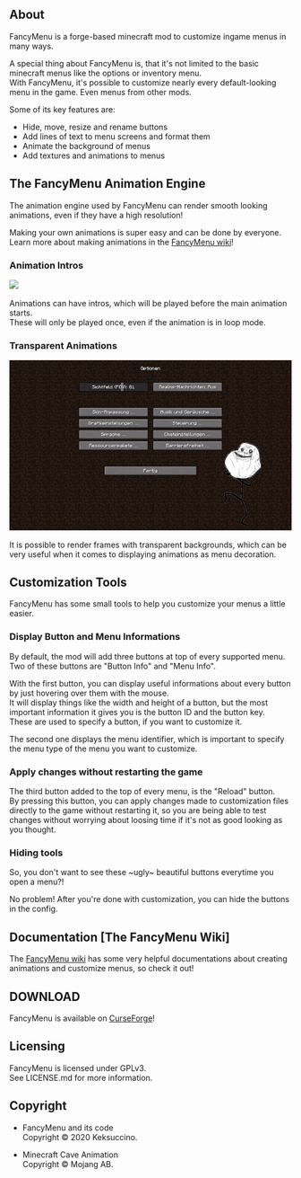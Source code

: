 ## About

FancyMenu is a forge-based minecraft mod to customize ingame menus in many ways.

A special thing about FancyMenu is, that it's not limited to the basic minecraft menus like the options or inventory menu.<br>
With FancyMenu, it's possible to customize nearly every default-looking menu in the game. Even menus from other mods.

Some of its key features are:<br>
- Hide, move, resize and rename buttons<br>
- Add lines of text to menu screens and format them<br>
- Animate the background of menus<br>
- Add textures and animations to menus<br>

## The FancyMenu Animation Engine

The animation engine used by FancyMenu can render smooth looking animations, even if they have a high resolution!

Making your own animations is super easy and can be done by everyone.<br>
Learn more about making animations in the [FancyMenu wiki](https://github.com/Keksuccino/FancyMenu/wiki/Animations)!

### Animation Intros

![](preview/main.gif)

Animations can have intros, which will be played before the main animation starts.<br>
These will only be played once, even if the animation is in loop mode.

### Transparent Animations

![](preview/options.gif)

It is possible to render frames with transparent backgrounds, which can be very useful when it comes to displaying animations as menu decoration.

## Customization Tools

FancyMenu has some small tools to help you customize your menus a little easier.

### Display Button and Menu Informations

By default, the mod will add three buttons at top of every supported menu.<br>
Two of these buttons are "Button Info" and "Menu Info".

With the first button, you can display useful informations about every button by just hovering over them with the mouse.<br>
It will display things like the width and height of a button, but the most important information it gives you is the button ID and the button key.<br>
These are used to specify a button, if you want to customize it.

The second one displays the menu identifier, which is important to specify the menu type of the menu you want to customize.

### Apply changes without restarting the game

The third button added to the top of every menu, is the "Reload" button.<br>
By pressing this button, you can apply changes made to customization files directly to the game without restarting it, so you are being able to test changes without worrying about loosing time if it's not as good looking as you thought.

### Hiding tools

So, you don't want to see these ~ugly~ beautiful buttons everytime you open a menu?!

No problem! After you're done with customization, you can hide the buttons in the config.

## Documentation [The FancyMenu Wiki]

The [FancyMenu wiki](https://github.com/Keksuccino/FancyMenu/wiki) has some very helpful documentations about creating animations and customize menus, so check it out!

## DOWNLOAD

FancyMenu is available on [CurseForge](https://www.curseforge.com/minecraft/mc-mods/fancymenu)!

## Licensing

FancyMenu is licensed under GPLv3.<br>
See LICENSE.md for more information.

## Copyright

- FancyMenu and its code<br>
Copyright © 2020 Keksuccino.

- Minecraft Cave Animation<br>
Copyright © Mojang AB.
